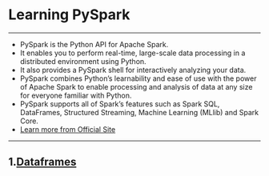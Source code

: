 # Learning PySpark
---

- PySpark is the Python API for Apache Spark.
- It enables you to perform real-time, large-scale data processing in a distributed environment using Python.
- It also provides a PySpark shell for interactively analyzing your data.
- PySpark combines Python’s learnability and ease of use with the power of Apache Spark to enable processing and analysis of data at any size for everyone familiar with Python.
- PySpark supports all of Spark’s features such as Spark SQL, DataFrames, Structured Streaming, Machine Learning (MLlib) and Spark Core.
- [Learn more from Official Site](https://spark.apache.org/docs/latest/api/python/index.html)

---

## 1.[Dataframes]()
